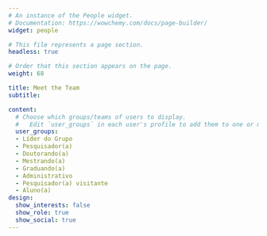 ```yaml
---
# An instance of the People widget.
# Documentation: https://wowchemy.com/docs/page-builder/
widget: people

# This file represents a page section.
headless: true

# Order that this section appears on the page.
weight: 68

title: Meet the Team
subtitle:

content:
  # Choose which groups/teams of users to display.
  #   Edit `user_groups` in each user's profile to add them to one or more of these groups.
  user_groups:
  - Líder do Grupo
  - Pesquisador(a)
  - Doutorando(a)
  - Mestrando(a)
  - Graduando(a)
  - Administrativo
  - Pesquisador(a) visitante
  - Aluno(a)
design:
  show_interests: false
  show_role: true
  show_social: true
---
```

